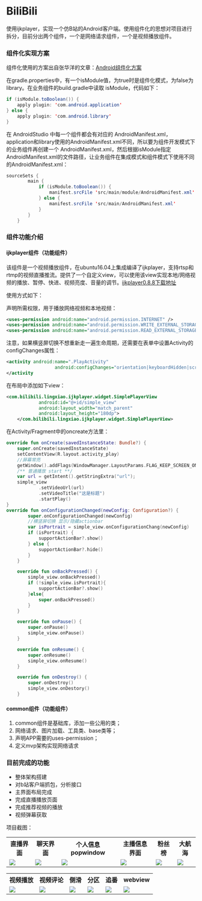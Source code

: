 # BiliBili

使用ijkplayer，实现一个仿B站的Android客户端。使用组件化的思想对项目进行拆分，目前分出两个组件，一个是网络请求组件，一个是视频播放组件。

### 组件化实现方案

组件化使用的方案出自张华洋的文章：[Android组件化方案](https://blog.csdn.net/guiying712/article/details/55213884)

在gradle.properties中，有一个isModule值，为true时是组件化模式，为false为library。在业务组件的build.gradle中读取 isModule，代码如下：

```java
if (isModule.toBoolean()) {
    apply plugin: 'com.android.application'
} else {
    apply plugin: 'com.android.library'
}
```

在 AndroidStudio 中每一个组件都会有对应的 AndroidManifest.xml，application和library使用的AndroidManifest.xml不同，所以要为组件开发模式下的业务组件再创建一个 AndroidManifest.xml，然后根据isModule指定AndroidManifest.xml的文件路径，让业务组件在集成模式和组件模式下使用不同的AndroidManifest.xml：

```java
sourceSets {
        main {
            if (isModule.toBoolean()) {
                manifest.srcFile 'src/main/module/AndroidManifest.xml'
            } else {
                manifest.srcFile 'src/main/AndroidManifest.xml'
            }
        }
    }
```

### 组件功能介绍

#### ijkplayer组件（功能组件）

该组件是一个视频播放组件，在ubuntu16.04上集成编译了ijkplayer，支持rtsp和rtmp的视频直播推流。提供了一个自定义view，可以使用该view实现本地/网络视频的播放、暂停、快进、视频亮度、音量的调节。[ijkplayer0.8.8下载地址](!https://blog-1252348761.cos.ap-chengdu.myqcloud.com/camera/ijkplayer0.8.8-2019-02-20.zip )

使用方式如下：

声明所需权限，用于播放网络视频和本地视频：

```xml
<uses-permission android:name="android.permission.INTERNET" />  
<uses-permission android:name="android.permission.WRITE_EXTERNAL_STORAGE"/>
<uses-permission android:name="android.permission.READ_EXTERNAL_STORAGE"/>
```

注意，如果横竖屏切换不想重新走一遍生命周期，还需要在表单中设置Activity的configChanges属性：

```xml
<activity android:name=".PlayActivity"
                  android:configChanges="orientation|keyboardHidden|screenSize" >
</activity
```



在布局中添加如下view：

```xml
<com.bilibili.lingxiao.ijkplayer.widget.SimplePlayerView
            android:id="@+id/simple_view"
            android:layout_width="match_parent"
            android:layout_height="180dp">
    </com.bilibili.lingxiao.ijkplayer.widget.SimplePlayerView>
```

在Activity/Fragment中的oncreate方法里：

```kotlin
override fun onCreate(savedInstanceState: Bundle?) {
    super.onCreate(savedInstanceState)
    setContentView(R.layout.activity_play)
    //屏幕常亮
	getWindow().addFlags(WindowManager.LayoutParams.FLAG_KEEP_SCREEN_ON)
	/** 普通播放 start **/
	var url = getIntent().getStringExtra("url");
	simple_view
            .setVideoUrl(url)
            .setVideoTitle("这是标题")
            .startPlay()
}
override fun onConfigurationChanged(newConfig: Configuration?) {
        super.onConfigurationChanged(newConfig)
        //横竖屏切换 显示/隐藏actionbar
        var isPortrait = simple_view.onConfigurationChang(newConfig)
        if (isPortrait) {
            supportActionBar?.show()
        } else {
            supportActionBar?.hide()
        }
    }

    override fun onBackPressed() {
        simple_view.onBackPressed()
        if (!simple_view.isPortrait){
            supportActionBar?.show()
        }else{
            super.onBackPressed()
        }
    }

    override fun onPause() {
        super.onPause()
        simple_view.onPause()
    }

    override fun onResume() {
        super.onResume()
        simple_view.onResume()
    }

    override fun onDestroy() {
        super.onDestroy()
        simple_view.onDestory()
    }
```



#### common组件（功能组件）

1. common组件是基础库，添加一些公用的类；
2. 网络请求、图片加载、工具类、base类等；
3. 声明APP需要的uses-permission；
4. 定义mvp架构实现网络请求



### 目前完成的功能

- 整体架构搭建
- 对b站客户端抓包，分析接口
- 主界面布局完成
- 完成直播播放页面
- 完成推荐视频的播放
- 视频弹幕获取



项目截图：


<table>
	<tr>
		<th>直播界面</th>
		<th>聊天界面</th>
		<th>个人信息popwindow</th>
		<th>主播信息界面</th>
		<th>粉丝榜</th>
		<th>大航海</th>
	</tr>
	<tr>
		  <td>
			  <img src="https://blog-1252348761.cos.ap-chengdu.myqcloud.com/http/bilibili/Screenshot_2019-04-28-17-23-55-347_com.bilibili.lingxiao.png"/>
		  </td>
		  <td>
			  <img src="https://blog-1252348761.cos.ap-chengdu.myqcloud.com/http/bilibili/Screenshot_2019-04-28-17-24-08-833_com.bilibili.lingxiao.png"/>
		  </td>
		  <td>
			  <img src="https://blog-1252348761.cos.ap-chengdu.myqcloud.com/http/bilibili/Screenshot_2019-04-28-17-24-17-260_com.bilibili.lingxiao.png"/>
      </td>
		  <td>
			  <img src="https://blog-1252348761.cos.ap-chengdu.myqcloud.com/http/bilibili/Screenshot_2019-04-28-17-24-27-253_com.bilibili.lingxiao.png"/>
		  </td>
		  <td>
			  <img src="https://blog-1252348761.cos.ap-chengdu.myqcloud.com/http/bilibili/Screenshot_2019-04-28-17-24-35-335_com.bilibili.lingxiao.png"/>
		  </td>
		  <td>
			  <img src="https://blog-1252348761.cos.ap-chengdu.myqcloud.com/http/bilibili/Screenshot_2019-04-28-17-24-46-649_com.bilibili.lingxiao.png"/>
		  </td>
	</tr>
</table>





<table>
	<tr>
		<th>视频播放</th>
		<th>视频评论</th>
		<th>侧滑</th>
		<th>分区</th>
		<th>追番</th>
		<th>webview</th>
	</tr>
	<tr>
		  <td>
			  <img src="https://blog-1252348761.cos.ap-chengdu.myqcloud.com/http/bilibili/Screenshot_2019-04-28-17-25-12-073_com.bilibili.lingxiao.png"/>
		  </td>
		  <td>
			  <img src="https://blog-1252348761.cos.ap-chengdu.myqcloud.com/http/bilibili/Screenshot_2019-04-28-17-25-16-370_com.bilibili.lingxiao.png"/>
		  </td>
		  <td>
			  <img src="https://blog-1252348761.cos.ap-chengdu.myqcloud.com/http/bilibili/Screenshot_2019-04-28-17-25-29-487_com.bilibili.lingxiao.png"/>
      </td>
		  <td>
			  <img src="https://blog-1252348761.cos.ap-chengdu.myqcloud.com/http/bilibili/Screenshot_2019-04-28-17-32-27-197_com.bilibili.lingxiao.png"/>
		  </td>
		  <td>
			  <img src="https://blog-1252348761.cos.ap-chengdu.myqcloud.com/http/bilibili/Screenshot_2019-04-28-17-32-34-114_com.bilibili.lingxiao.png"/>
		  </td>
		  <td>
			  <img src="https://blog-1252348761.cos.ap-chengdu.myqcloud.com/http/bilibili/Screenshot_2019-04-28-17-33-13-842_com.bilibili.lingxiao.png"/>
		  </td>
	</tr>
</table>

